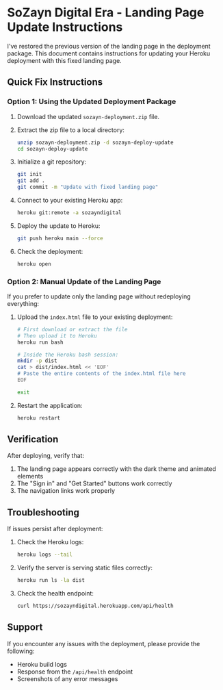 # SoZayn Digital Era - Landing Page Update Instructions

I've restored the previous version of the landing page in the deployment package. This document contains instructions for updating your Heroku deployment with this fixed landing page.

## Quick Fix Instructions

### Option 1: Using the Updated Deployment Package

1. Download the updated `sozayn-deployment.zip` file.

2. Extract the zip file to a local directory:
   ```bash
   unzip sozayn-deployment.zip -d sozayn-deploy-update
   cd sozayn-deploy-update
   ```

3. Initialize a git repository:
   ```bash
   git init
   git add .
   git commit -m "Update with fixed landing page"
   ```

4. Connect to your existing Heroku app:
   ```bash
   heroku git:remote -a sozayndigital
   ```

5. Deploy the update to Heroku:
   ```bash
   git push heroku main --force
   ```

6. Check the deployment:
   ```bash
   heroku open
   ```

### Option 2: Manual Update of the Landing Page

If you prefer to update only the landing page without redeploying everything:

1. Upload the `index.html` file to your existing deployment:
   ```bash
   # First download or extract the file
   # Then upload it to Heroku
   heroku run bash
   
   # Inside the Heroku bash session:
   mkdir -p dist
   cat > dist/index.html << 'EOF'
   # Paste the entire contents of the index.html file here
   EOF
   
   exit
   ```

2. Restart the application:
   ```bash
   heroku restart
   ```

## Verification

After deploying, verify that:

1. The landing page appears correctly with the dark theme and animated elements
2. The "Sign in" and "Get Started" buttons work correctly
3. The navigation links work properly

## Troubleshooting

If issues persist after deployment:

1. Check the Heroku logs:
   ```bash
   heroku logs --tail
   ```

2. Verify the server is serving static files correctly:
   ```bash
   heroku run ls -la dist
   ```

3. Check the health endpoint:
   ```bash
   curl https://sozayndigital.herokuapp.com/api/health
   ```

## Support

If you encounter any issues with the deployment, please provide the following:
- Heroku build logs
- Response from the `/api/health` endpoint
- Screenshots of any error messages
